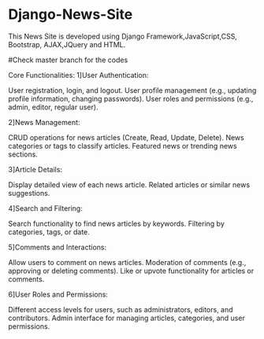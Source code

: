 # Django-News-Site
This News Site is developed using Django Framework,JavaScript,CSS, Bootstrap, AJAX,JQuery and HTML.

#Check master branch for the codes


Core Functionalities:
1]User Authentication:

User registration, login, and logout.
User profile management (e.g., updating profile information, changing passwords).
User roles and permissions (e.g., admin, editor, regular user).

2]News Management:

CRUD operations for news articles (Create, Read, Update, Delete).
News categories or tags to classify articles.
Featured news or trending news sections.

3]Article Details:

Display detailed view of each news article.
Related articles or similar news suggestions.

4]Search and Filtering:

Search functionality to find news articles by keywords.
Filtering by categories, tags, or date.

5]Comments and Interactions:

Allow users to comment on news articles.
Moderation of comments (e.g., approving or deleting comments).
Like or upvote functionality for articles or comments.

6]User Roles and Permissions:

Different access levels for users, such as administrators, editors, and contributors.
Admin interface for managing articles, categories, and user permissions.
